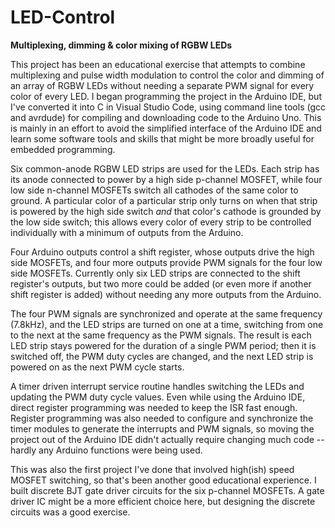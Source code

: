 # LED-Control
**Multiplexing, dimming &amp; color mixing of RGBW LEDs**

This project has been an educational exercise that attempts to combine multiplexing and pulse width modulation to control the color and dimming of an array of RGBW LEDs without needing a separate PWM signal for every color of every LED. I began programming the project in the Arduino IDE, but I've converted it into C in Visual Studio Code, using command line tools (gcc and avrdude) for compiling and downloading code to the Arduino Uno. This is mainly in an effort to avoid the simplified interface of the Arduino IDE and learn some software tools and skills that might be more broadly useful for embedded programming.

Six common-anode RGBW LED strips are used for the LEDs. Each strip has its anode connected to power by a high side p-channel MOSFET, while four low side n-channel MOSFETs switch all cathodes of the same color to ground. A particular color of a particular strip only turns on when that strip is powered by the high side switch *and* that color's cathode is grounded by the low side switch; this allows every color of every strip to be controlled individually with a minimum of outputs from the Arduino.

Four Arduino outputs control a shift register, whose outputs drive the high side MOSFETs, and four more outputs provide PWM signals for the four low side MOSFETs. Currently only six LED strips are connected to the shift register's outputs, but two more could be added (or even more if another shift register is added) without needing any more outputs from the Arduino.

The four PWM signals are synchronized and operate at the same frequency (7.8kHz), and the LED strips are turned on one at a time, switching from one to the next at the same frequency as the PWM signals. The result is each LED strip stays powered for the duration of a single PWM period; then it is switched off, the PWM duty cycles are changed, and the next LED strip is powered on as the next PWM cycle starts.

A timer driven interrupt service routine handles switching the LEDs and updating the PWM duty cycle values. Even while using the Arduino IDE, direct register programming was needed to keep the ISR fast enough. Register programming was also needed to configure and synchronize the timer modules to generate the interrupts and PWM signals, so moving the project out of the Arduino IDE didn't actually require changing much code -- hardly any Arduino functions were being used.

This was also the first project I've done that involved high(ish) speed MOSFET switching, so that's been another good educational experience. I built discrete BJT gate driver circuits for the six p-channel MOSFETs. A gate driver IC might be a more efficient choice here, but designing the discrete circuits was a good exercise.
